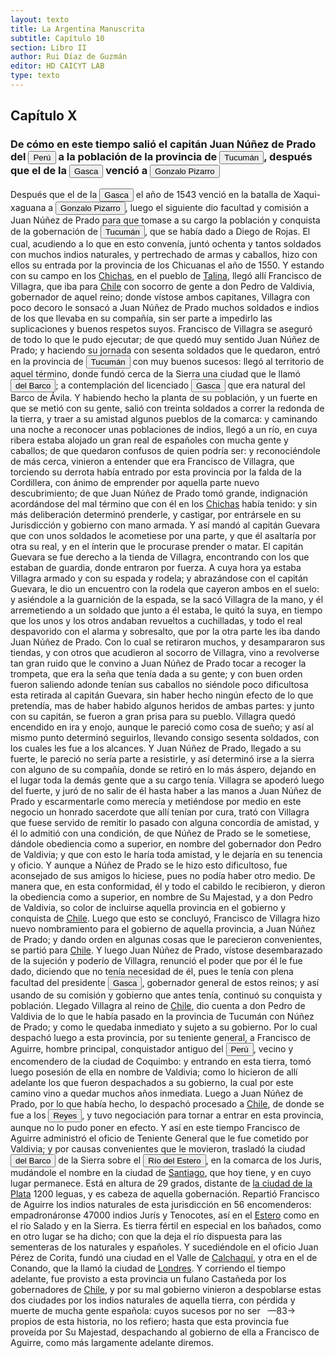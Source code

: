 ```yaml
---
layout: texto
title: La Argentina Manuscrita
subtitle: Capítulo 10
section: Libro II
author: Rui Díaz de Guzmán
editor: HD CAICYT LAB
type: texto
---
```


## Capítulo X

### De cómo en este tiempo salió el capitán Juan Núñez de Prado del <a href="https://recogito.pelagios.org/document/wzqxhk0h3vpikm/part/1/edit#cb98db08-f957-4d96-a564-954c4ea40e37" target="_blank"><button class="balloon" data-balloon-pos="up" data-balloon-length="large" data-balloon="Entendido como virreinato del Perú.">Perú</button></a> a la población de la provincia de <a href="https://recogito.pelagios.org/document/wzqxhk0h3vpikm/part/1/edit#8ca9c069-9e5e-40f9-8378-8e403d4f7efb" target="_blank"><button class="balloon" data-balloon-pos="up" data-balloon-length="large" data-balloon="Si bien la gobernación de Tucumán se establece en 1563, los territorios que la integraban (las actuales provincias argentinas de Tucumán, Jujuy, Salta, Santiago del Estero y Catamarca) ya habían sido objeto de conquista y colonización en la primera mitad del siglo XVI a partir de avanzadas provenientes de Asunción, Chile y Perú.">Tucumán</button></a>, después que el de la <button class="balloon" data-balloon-pos="up" data-balloon-length="large" data-balloon="Pedro de la Gasca o bien Pedro Lagasca (Navarregadilla de Ávila, Corona de Castilla, agosto de 1493 – Sigüenza de Guadalajara, Corona de España, 13 de noviembre de 1567) era un sacerdote, funcionario, diplomático y militar español del siglo XVI que fue nombrado caballero de la Orden de Santiago y consejero del Tribunal del Santo Oficio. Fue designado en 1546 como presidente de la Real Audiencia de Lima con la misión de acabar con la rebelión de Gonzalo Pizarro en el Virreinato del Perú, cumpliendo cabalmente su cometido, y ha pasado a la historia con el apelativo de Pacificador. Hizo luego un ordenamiento general del territorio y culminó su brillante carrera como obispo de Palencia desde 1550 y luego de Sigüenza desde 1561 hasta su fallecimiento.">Gasca</button> venció a <button class="balloon" data-balloon-pos="up" data-balloon-length="large" data-balloon="Pizarro (Gonzalo). Tuvo noticia de las Amazonas. Tirano del Perú, derrotado en Xaqui-xaguana.">Gonzalo Pizarro</button>


Después que el de la <button class="balloon" data-balloon-pos="up" data-balloon-length="large" data-balloon="Pedro de la Gasca o bien Pedro Lagasca (Navarregadilla de Ávila, Corona de Castilla, agosto de 1493 – Sigüenza de Guadalajara, Corona de España, 13 de noviembre de 1567) era un sacerdote, funcionario, diplomático y militar español del siglo XVI que fue nombrado caballero de la Orden de Santiago y consejero del Tribunal del Santo Oficio. Fue designado en 1546 como presidente de la Real Audiencia de Lima con la misión de acabar con la rebelión de Gonzalo Pizarro en el Virreinato del Perú, cumpliendo cabalmente su cometido, y ha pasado a la historia con el apelativo de Pacificador. Hizo luego un ordenamiento general del territorio y culminó su brillante carrera como obispo de Palencia desde 1550 y luego de Sigüenza desde 1561 hasta su fallecimiento.">Gasca</button> el año de 1543 venció en la batalla de Xaqui-xaguana a <button class="balloon" data-balloon-pos="up" data-balloon-length="large" data-balloon="Pizarro (Gonzalo). Tuvo noticia de las Amazonas. Tirano del Perú, derrotado en Xaqui-xaguana.">Gonzalo Pizarro</button>, luego el siguiente dio facultad y comisión a Juan Núñez de Prado para que tomase a su cargo la población y conquista de la gobernación de <a href="https://recogito.pelagios.org/document/wzqxhk0h3vpikm/part/1/edit#fdfdbe64-0445-4706-b62e-83fe2d0f57dd" target="_blank"><button class="balloon" data-balloon-pos="up" data-balloon-length="large" data-balloon="Si bien la gobernación de Tucumán se establece en 1563, los territorios que la integraban (las actuales provincias argentinas de Tucumán, Jujuy, Salta, Santiago del Estero y Catamarca) ya habían sido objeto de conquista y colonización en la primera mitad del siglo XVI a partir de avanzadas provenientes de Asunción, Chile y Perú.">Tucumán</button></a>, que se había dado a Diego de Rojas. El cual, acudiendo a lo que en esto convenía, juntó ochenta y tantos soldados con muchos indios naturales, y pertrechado de armas y caballos, hizo con ellos su entrada por la provincia de los Chicuanas el año de 1550. Y estando con su campo en los <a href="https://recogito.pelagios.org/document/wzqxhk0h3vpikm/part/1/edit#7351faa7-2d43-4a05-b971-c0d16c3da31b" target="_blank">Chichas</a>, en el pueblo de <a href="https://recogito.pelagios.org/document/wzqxhk0h3vpikm/part/1/edit#ff244e8d-59dd-4576-87db-b636ef300b52" target="_blank">Talina</a>, llegó allí Francisco de Villagra, que iba para <a href="https://recogito.pelagios.org/document/wzqxhk0h3vpikm/part/1/edit#616ec699-a622-4bdc-bfa9-b5e54912a810" target="_blank">Chile</a> con socorro de gente a don Pedro de Valdivia, gobernador de aquel reino; donde vístose ambos capitanes, Villagra con poco decoro le sonsacó a Juan Núñez de Prado muchos soldados e indios de los que llevaba en su compañía, sin ser parte a impedirlo las suplicaciones y buenos respetos suyos. Francisco de Villagra se aseguró de todo lo que le pudo ejecutar; de que quedó muy sentido Juan Núñez de Prado; y haciendo su jornada con sesenta soldados que le quedaron, entró en la provincia de <a href="https://recogito.pelagios.org/document/wzqxhk0h3vpikm/part/1/edit#2a252a0d-3666-4ac8-a24e-a8b59c10611e" target="_blank"><button class="balloon" data-balloon-pos="up" data-balloon-length="large" data-balloon="Si bien la gobernación de Tucumán se establece en 1563, los territorios que la integraban (las actuales provincias argentinas de Tucumán, Jujuy, Salta, Santiago del Estero y Catamarca) ya habían sido objeto de conquista y colonización en la primera mitad del siglo XVI a partir de avanzadas provenientes de Asunción, Chile y Perú.">Tucumán</button></a> con muy buenos sucesos: llegó al territorio de aquel término, donde fundó cerca de la Sierra una ciudad que le llamó <a href="https://recogito.pelagios.org/document/wzqxhk0h3vpikm/part/1/edit#057045ce-aada-4428-be3d-437d10783a55" target="_blank"><button class="balloon" data-balloon-pos="up" data-balloon-length="large" data-balloon="La ciudad fue fundada en su emplazamiento actual en 1553, y desde ella salieron numerosos contingentes que ayudaron a fundar diversas ciudades en el actual territorio argentino, como  San Miguel de Tucumán, Córdoba, Salta, La Rioja, San Salvador de Jujuy y Catamarca.">del Barco</button></a>; a contemplación del licenciado <button class="balloon" data-balloon-pos="up" data-balloon-length="large" data-balloon="Pedro de la Gasca o bien Pedro Lagasca (Navarregadilla de Ávila, Corona de Castilla, agosto de 1493 – Sigüenza de Guadalajara, Corona de España, 13 de noviembre de 1567) era un sacerdote, funcionario, diplomático y militar español del siglo XVI que fue nombrado caballero de la Orden de Santiago y consejero del Tribunal del Santo Oficio. Fue designado en 1546 como presidente de la Real Audiencia de Lima con la misión de acabar con la rebelión de Gonzalo Pizarro en el Virreinato del Perú, cumpliendo cabalmente su cometido, y ha pasado a la historia con el apelativo de Pacificador. Hizo luego un ordenamiento general del territorio y culminó su brillante carrera como obispo de Palencia desde 1550 y luego de Sigüenza desde 1561 hasta su fallecimiento.">Gasca</button> que era natural del Barco de Ávila. Y habiendo hecho la planta de su población, y un fuerte en que se metió con su gente, salió con treinta soldados a correr la redonda de la tierra, y traer a su amistad algunos pueblos de la comarca: y caminando una noche a reconocer unas poblaciones de indios, llegó a un río, en cuya ribera estaba alojado un gran real de españoles con mucha gente y caballos; de que quedaron confusos de quien podría ser: y reconociéndole de más cerca, vinieron a entender que era Francisco de Villagra, que torciendo su derrota había entrado por esta provincia por la falda de la Cordillera, con ánimo de emprender por aquella parte nuevo descubrimiento; de que Juan Núñez de Prado tomó grande, indignación acordándose del mal término que con él en los <a href="https://recogito.pelagios.org/document/wzqxhk0h3vpikm/part/1/edit#bce1cd09-cb50-43a4-ab70-277e79fccea7" target="_blank">Chichas</a> había tenido: y sin más deliberación determinó prenderle, y castigar, por entrársele en su Jurisdicción y gobierno con mano armada. Y así mandó al capitán Guevara que con unos soldados le acometiese por una parte, y que él asaltaría por otra su real, y en el ínterin que le procurase prender o matar. El capitán Guevara se fue derecho a la tienda de Villagra, encontrando con los que estaban de guardia, donde entraron por fuerza. A cuya hora ya estaba Villagra armado y con su espada y rodela; y abrazándose con el capitán Guevara, le dio un encuentro con la rodela que cayeron ambos en el suelo: y asiéndole a la guarnición de la espada, se la sacó Villagra de la mano, y él arremetiendo a un soldado que junto a él estaba, le quitó la suya, en tiempo que los unos y los otros andaban revueltos a cuchilladas, y todo el real despavorido con el alarma y sobresalto, que por la otra parte les iba dando Juan Núñez de Prado. Con lo cual se retiraron muchos, y desampararon sus tiendas, y con otros que acudieron al socorro de Villagra, vino a revolverse tan gran ruido que le convino a Juan Núñez de Prado tocar a recoger la trompeta, que era la seña que tenía dada a su gente; y con buen orden fueron saliendo adonde tenían sus caballos no siéndole poco dificultosa esta retirada al capitán Guevara, sin haber hecho ningún efecto de lo que pretendía, mas de haber habido algunos heridos de ambas partes: y junto con su capitán, se fueron a gran prisa para su pueblo. Villagra quedó encendido en ira y enojo, aunque le pareció como cosa de sueño; y así al mismo punto determinó seguirlos, llevando consigo sesenta soldados, con los cuales les fue a los alcances. Y Juan Núñez de Prado, llegado a su fuerte, le pareció no sería parte a resistirle, y así determinó irse a la sierra con alguno de su compañía, donde se retiró en lo más áspero, dejando en el lugar toda la demás gente que a su cargo tenía. Villagra se apoderó luego del fuerte, y juró de no salir de él hasta haber a las manos a Juan Núñez de Prado y escarmentarle como merecía y metiéndose por medio en este negocio un honrado sacerdote que allí tenían por cura, trató con Villagra que fuese servido de remitir lo pasado con alguna concordia de amistad, y él lo admitió con una condición, de que Núñez de Prado se le sometiese, dándole obediencia como a superior, en nombre del gobernador don Pedro de Valdivia; y que con esto le haría toda amistad, y le dejaría en su tenencia y oficio. Y aunque a Núñez de Prado se le hizo esto dificultoso, fue aconsejado de sus amigos lo hiciese, pues no podía haber otro medio. De manera que, en esta conformidad, él y todo el cabildo le recibieron, y dieron la obediencia como a superior, en nombre de Su Majestad, y a don Pedro de Valdivia, so color de incluirse aquella provincia en el gobierno y conquista de <a href="https://recogito.pelagios.org/document/wzqxhk0h3vpikm/part/1/edit#b09ad77a-cddc-4455-95ea-1a79e2d1ecd0" target="_blank">Chile</a>. Luego que esto se concluyó, Francisco de Villagra hizo nuevo nombramiento para el gobierno de aquella provincia, a Juan Núñez de Prado; y dando orden en algunas cosas que le parecieron convenientes, se partió para <a href="https://recogito.pelagios.org/document/wzqxhk0h3vpikm/part/1/edit#d6d0470a-dc54-4db7-ac03-9e40fd63cc51" target="_blank">Chile</a>. Y luego Juan Núñez de Prado, vístose desembarazado de la sujeción y poderío de Villagra, renunció el poder que por él le fue dado, diciendo que no tenía necesidad de él, pues le tenía con plena facultad del presidente <button class="balloon" data-balloon-pos="up" data-balloon-length="large" data-balloon="Pedro de la Gasca o bien Pedro Lagasca (Navarregadilla de Ávila, Corona de Castilla, agosto de 1493 – Sigüenza de Guadalajara, Corona de España, 13 de noviembre de 1567) era un sacerdote, funcionario, diplomático y militar español del siglo XVI que fue nombrado caballero de la Orden de Santiago y consejero del Tribunal del Santo Oficio. Fue designado en 1546 como presidente de la Real Audiencia de Lima con la misión de acabar con la rebelión de Gonzalo Pizarro en el Virreinato del Perú, cumpliendo cabalmente su cometido, y ha pasado a la historia con el apelativo de Pacificador. Hizo luego un ordenamiento general del territorio y culminó su brillante carrera como obispo de Palencia desde 1550 y luego de Sigüenza desde 1561 hasta su fallecimiento.">Gasca</button>, gobernador general de estos reinos; y así usando de su comisión y gobierno que antes tenía, continuó su conquista y población. Llegado Villagra al reino de <a href="https://recogito.pelagios.org/document/wzqxhk0h3vpikm/part/1/edit#b3306a6b-751a-4f56-a4de-b1438b74fadf" target="_blank">Chile</a>, dio cuenta a don Pedro de Valdivia de lo que le había pasado en la provincia de Tucumán con Núñez de Prado; y como le quedaba inmediato y sujeto a su gobierno. Por lo cual despachó luego a esta provincia, por su teniente general, a Francisco de Aguirre, hombre principal, conquistador antiguo del <a href="https://recogito.pelagios.org/document/wzqxhk0h3vpikm/part/1/edit#3d27840d-8be9-4c6f-bf22-85a291f3a863" target="_blank"><button class="balloon" data-balloon-pos="up" data-balloon-length="large" data-balloon="Entendido como virreinato del Perú.">Perú</button></a>, vecino y encomendero de la ciudad de Coquimbo: y entrando en esta tierra, tomó luego posesión de ella en nombre de Valdivia; como lo hicieron de allí adelante los que fueron despachados a su gobierno, la cual por este camino vino a quedar muchos años inmediata. Luego a Juan Núñez de Prado, por lo que había hecho, lo despachó procesado a <a href="https://recogito.pelagios.org/document/wzqxhk0h3vpikm/part/1/edit#db9b2639-9730-468b-a92c-20de659aba46" target="_blank">Chile</a>, de donde se fue a los <a href="https://recogito.pelagios.org/document/wzqxhk0h3vpikm/part/1/edit#7778a006-acde-41a1-badb-3723e5cf159e" target="_blank"><button class="balloon" data-balloon-pos="up" data-balloon-length="large" data-balloon="Este fue un puerto establecido Paraguay arriba en plena laguna de los Xarayes (Gran Pantanal) sobre la entrada del río Cuiabá.">Reyes</button></a>, y tuvo negociación para tornar a entrar en esta provincia, aunque no lo pudo poner en efecto. Y así en este tiempo Francisco de Aguirre administró el oficio de Teniente General que le fue cometido por Valdivia; y por causas convenientes que le movieron, trasladó la ciudad <a href="https://recogito.pelagios.org/document/wzqxhk0h3vpikm/part/1/edit#732dd8a0-ed21-4cc1-959f-6da7cdc4ee89" target="_blank"><button class="balloon" data-balloon-pos="up" data-balloon-length="large" data-balloon="La ciudad fue fundada en su emplazamiento actual en 1553, y desde ella salieron numerosos contingentes que ayudaron a fundar diversas ciudades en el actual territorio argentino, como  San Miguel de Tucumán, Córdoba, Salta, La Rioja, San Salvador de Jujuy y Catamarca.">del Barco</button></a> de la Sierra sobre el <button class="balloon" data-balloon-pos="up" data-balloon-length="large" data-balloon="Río del Estero. Sale de la Cordillera Nevada; corre por los llanos, y se sume en ellos, dejando pantanos, y lagunas. Es el mismo río que pasa cerca de la ciudad de Tucumán, y al que se da más comúnmente el nombre de Río Dulce. Baja de la cordillera de Aconquija, que divide la Jurisdicción de Tucumán de la de Salta. Las lagunas, de que habla el autor, son las de los Porongos, que cubren más de 16 leguas de superficie.Actualmente se denomina Río Dulcehttps://www.openstreetmap.org/?mlat=-28.791733&amp;mlon=-63.358869">Río del Estero</button>, en la comarca de los <persName xml:id="recogito-bc5f8e88-e23a-4107-82d4-66eee647d9e1" ana="tribe">Juris</persName>, mudándole el nombre en la ciudad de <a href="https://recogito.pelagios.org/document/wzqxhk0h3vpikm/part/1/edit#0383bbb9-f2ac-44ff-be49-b91977e099f4" target="_blank">Santiago</a>, que hoy tiene, y en cuyo lugar permanece. Está en altura de 29 grados, distante de <a href="https://recogito.pelagios.org/document/wzqxhk0h3vpikm/part/1/edit#40a8997d-76c1-4b19-8f5c-8c460d1ace74" target="_blank">la ciudad de la Plata</a> 1200 leguas, y es cabeza de aquella gobernación. Repartió Francisco de Aguirre los indios naturales de esta jurisdicción en 56 encomenderos: empadronáronse 47000 indios <persName xml:id="recogito-bcc202dd-8436-4ee3-afa1-8a857bf8f7b6" ana="tribe">Jurís</persName> y <persName xml:id="recogito-c8c4baee-7d19-40fb-b183-62735540ba61" ana="tribe">Tenocotes</persName>, así en el <a href="https://recogito.pelagios.org/document/wzqxhk0h3vpikm/part/1/edit#a18fff84-1862-4f69-bfe4-a0f3a1f6ad0d" target="_blank">Estero</a> como en el río Salado y en la Sierra. Es tierra fértil en especial en los bañados, como en otro lugar se ha dicho; con que la deja el río dispuesta para las sementeras de los naturales y españoles. Y sucediéndole en el oficio Juan Pérez de Corita, fundó una ciudad en el Valle de <a href="https://recogito.pelagios.org/document/wzqxhk0h3vpikm/part/1/edit#254c2843-3d10-4131-b893-8c4a0653c960" target="_blank">Calchaquí</a>, y otra en el de Conando, que la llamó la ciudad de <a href="https://recogito.pelagios.org/document/wzqxhk0h3vpikm/part/1/edit#58eeb770-9219-41ed-8800-22030e750704" target="_blank">Londres</a>. Y corriendo el tiempo adelante, fue provisto a esta provincia un fulano Castañeda por los gobernadores de <a href="https://recogito.pelagios.org/document/wzqxhk0h3vpikm/part/1/edit#e458610b-60d7-4c6f-8ff5-3bd16aedf59b" target="_blank">Chile</a>, y por su mal gobierno vinieron a despoblarse estas dos ciudades por los indios naturales de aquella tierra, con pérdida y muerte de mucha gente española: cuyos sucesos por no ser   —83→   propios de esta historia, no los refiero; hasta que esta provincia fue proveída por Su Majestad, despachando al gobierno de ella a Francisco de Aguirre, como más largamente adelante diremos.